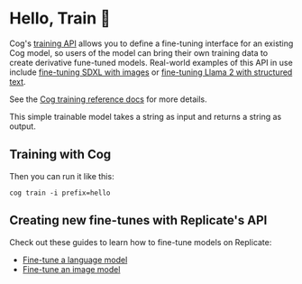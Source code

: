 # Hello, Train 🚂

Cog's [training API](https://github.com/replicate/cog/blob/main/docs/training.md) allows you to define a fine-tuning interface for an existing Cog model, so users of the model can bring their own training data to create derivative fune-tuned models. Real-world examples of this API in use include [fine-tuning SDXL with images](https://replicate.com/blog/fine-tune-sdxl) or [fine-tuning Llama 2 with structured text](https://replicate.com/blog/fine-tune-llama-2).

See the [Cog training reference docs](https://github.com/replicate/cog/blob/main/docs/training.md) for more details.

This simple trainable model takes a string as input and returns a string as output.

## Training with Cog

Then you can run it like this:

```console
cog train -i prefix=hello
```

## Creating new fine-tunes with Replicate's API

Check out these guides to learn how to fine-tune models on Replicate:

- [Fine-tune a language model](https://replicate.com/docs/guides/fine-tune-a-language-model)
- [Fine-tune an image model](https://replicate.com/docs/guides/fine-tune-an-image-model)
